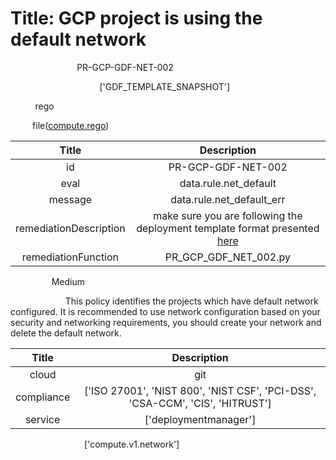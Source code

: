 



# Title: GCP project is using the default network


***<font color="white">Master Test Id:</font>*** PR-GCP-GDF-NET-002

***<font color="white">Master Snapshot Id:</font>*** ['GDF_TEMPLATE_SNAPSHOT']

***<font color="white">type:</font>*** rego

***<font color="white">rule:</font>*** file([compute.rego])  
  
  
  
  

|Title|Description|
| :---: | :---: |
|id|PR-GCP-GDF-NET-002|
|eval|data.rule.net_default|
|message|data.rule.net_default_err|
|remediationDescription|make sure you are following the deployment template format presented <a href='https://cloud.google.com/compute/docs/reference/rest/v1/networks' target='_blank'>here</a>|
|remediationFunction|PR_GCP_GDF_NET_002.py|


***<font color="white">Severity:</font>*** Medium

***<font color="white">Description:</font>*** This policy identifies the projects which have default network configured. It is recommended to use network configuration based on your security and networking requirements, you should create your network and delete the default network.  
  
  

|Title|Description|
| :---: | :---: |
|cloud|git|
|compliance|['ISO 27001', 'NIST 800', 'NIST CSF', 'PCI-DSS', 'CSA-CCM', 'CIS', 'HITRUST']|
|service|['deploymentmanager']|


***<font color="white">Resource Types:</font>*** ['compute.v1.network']


[compute.rego]: https://github.com/prancer-io/prancer-compliance-test/tree/master/google/iac/compute.rego
